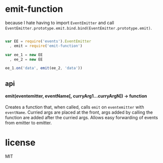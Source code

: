 # emit-function

because I hate having to import `EventEmitter` and
call `EventEmitter.prototype.emit.bind.bind(EventEmitter.prototype.emit)`.

```javascript

var EE = require('events').EventEmitter
  , emit = require('emit-function')

var ee_1 = new EE
  , ee_2 = new EE

ee_1.on('data', emit(ee_2, 'data'))

```

## api

#### emit(eventemitter, eventName[, curryArg1...curryArgN]) -> function

Creates a function that, when called, calls `emit` on `eventemitter`
with `eventName`. Curried args are placed at the front, args added by
calling the function are added after the curried args. Allows easy
forwarding of events from emitter to emitter.

# license

MIT
